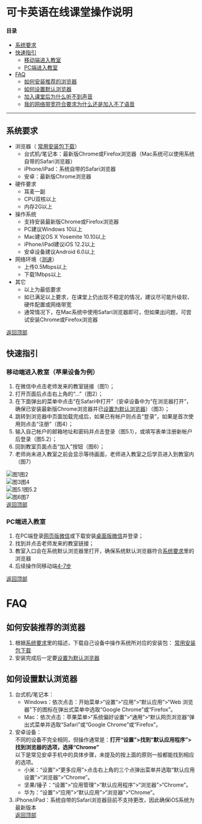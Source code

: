 <h1 id="可卡英语在线课堂操作说明">可卡英语在线课堂操作说明</h1>
<h4 id="目录">目录</h4>
<ul>
<li><a href="#%E7%B3%BB%E7%BB%9F%E8%A6%81%E6%B1%82">系统要求</a></li>
<li><a href="#%E5%BF%AB%E9%80%9F%E6%8C%87%E5%BC%95">快速指引</a>
<ul>
<li><a href="#%E7%A7%BB%E5%8A%A8%E7%AB%AF%E8%BF%9B%E5%85%A5%E6%95%99%E5%AE%A4%EF%BC%88%E8%8B%B9%E6%9E%9C%E8%AE%BE%E5%A4%87%E4%B8%BA%E4%BE%8B%EF%BC%89">移动端进入教室</a></li>
<li><a href="#PC%E7%AB%AF%E8%BF%9B%E5%85%A5%E6%95%99%E5%AE%A4">PC端进入教室</a></li>
</ul>
</li>
<li><a href="#faq">FAQ</a>
<ul>
<li><a href="#%E5%A6%82%E4%BD%95%E5%AE%89%E8%A3%85%E6%8E%A8%E8%8D%90%E7%9A%84%E6%B5%8F%E8%A7%88%E5%99%A8">如何安装推荐的浏览器</a></li>
<li><a href="#%E8%AE%BE%E7%BD%AE%E9%BB%98%E8%AE%A4%E6%B5%8F%E8%A7%88%E5%99%A8">如何设置默认浏览器</a></li>
<li><a href="#%E5%8A%A0%E5%85%A5%E8%AF%BE%E5%A0%82%E5%90%8E%E4%B8%BA%E4%BB%80%E4%B9%88%E5%90%AC%E4%B8%8D%E5%88%B0%E5%A3%B0%E9%9F%B3">加入课堂后为什么听不到声音</a></li>
<li><a href="#%E6%88%91%E7%9A%84%E7%BD%91%E7%BB%9C%E5%B8%A6%E5%AE%BD%E5%A4%9F%E4%B8%BA%E4%BB%80%E4%B9%88%E8%BF%98%E6%98%AF%E5%8A%A0%E5%85%A5%E4%B8%8D%E4%BA%86%E8%AF%AD%E9%9F%B3">我的网络带宽符合要求为什么还是加入不了语音</a></li>
</ul>
</li>
</ul>
<hr>
<h2 id="系统要求">系统要求</h2>
<ul>
<li>浏览器（ <a href="https://pan.baidu.com/s/1Y8Ji7KLncefzNGm_6MN-lw">常用安装包下载</a>）
<ul>
<li>台式机/笔记本：最新版Chrome或Firefox浏览器（Mac系统可以使用系统自带的Safari浏览器）</li>
<li>iPhone/iPad：系统自带的Safari浏览器</li>
<li>安卓：最新版Chrome浏览器</li>
</ul>
</li>
<li>硬件要求
<ul>
<li>耳麦一副</li>
<li>CPU双核以上</li>
<li>内存2G以上</li>
</ul>
</li>
<li>操作系统
<ul>
<li>支持安装最新版Chrome或Firefox浏览器</li>
<li>PC建议Windows 10以上</li>
<li>Mac建议OS X Yosemite 10.10以上</li>
<li>iPhone/iPad建议iOS 12.2以上</li>
<li>安卓设备建议Android 6.0以上</li>
</ul>
</li>
<li>网络环境（<a href="http://www.speedtest.cn/">测速</a>）
<ul>
<li>上传0.5Mbps以上</li>
<li>下载1Mbps以上</li>
</ul>
</li>
<li>其它
<ul>
<li>以上为最低要求</li>
<li>如已满足以上要求，在课堂上仍出现不稳定的情况，建议尽可能升级软、硬件配置或网络带宽</li>
<li>通常情况下，在Mac系统中使用Safari浏览器即可，但如果出问题，可尝试安装Chrome或Firefox浏览器</li>
</ul>
</li>
</ul>
<p><a href="#%E5%8F%AF%E5%8D%A1%E8%8B%B1%E8%AF%AD%E5%9C%A8%E7%BA%BF%E8%AF%BE%E5%A0%82%E6%93%8D%E4%BD%9C%E8%AF%B4%E6%98%8E">返回顶部</a></p>
<h2 id="快速指引">快速指引</h2>
<h3 id="移动端进入教室（苹果设备为例）">移动端进入教室（苹果设备为例）</h3>
<ol>
<li>在微信中点击老师发来的教室链接（图1）；</li>
<li>打开页面后点击右上角的“…”（图2）；</li>
<li>在下面弹出的菜单中点击“在Safari中打开”（安卓设备中为“在浏览器打开”，确保已安装最新版Chrome浏览器并已<a href="#%E5%A6%82%E4%BD%95%E8%AE%BE%E7%BD%AE%E9%BB%98%E8%AE%A4%E6%B5%8F%E8%A7%88%E5%99%A8">设置为默认浏览器</a>）（图3）；</li>
<li>跳转到浏览器中页面加载完成后，如果已有帐户则点击“登录”，如果是首次使用则点击“注册”（图4）；</li>
<li>输入自己帐户的邮箱地址和密码并点击登录（图5.1），或填写表单注册新帐户后登录（图5.2）；</li>
<li>回到教室页面点击“加入”按钮（图6）；</li>
<li>老师尚未进入教室之前会显示等待画面，老师进入教室之后学员进入到教室内（图7）</li>
</ol>
<p><img src="https://lh3.googleusercontent.com/P2rIRGrHb01w0lF3xjX6YqMOv3hzYDDFmKVJv311epLrznJtrYWv3r-kg_qFS0zdWF_LQJStgSHt" alt="图1图2"><br>
<img src="https://lh3.googleusercontent.com/sBlLZElQ_LOwi2q1i_cfuc0eSpv284i4hsQ6yAT6YaHKNMO-bIVfkztbuNKQbBvuVT-I6MI9dywr" alt="图3图4"><br>
<img src="https://lh3.googleusercontent.com/AdTw9hYItekImPNltihribsF7Q8-SZ0xtQlU9j8bVdARjW22GfGX1dTKdaak5nrLcDymp7IjD-c1" alt="图5.1图5.2"><br>
<img src="https://lh3.googleusercontent.com/5_AG2kLfvj34DXCsijQs1y_vHptPhzAGyqXSQ0Mwlbo7WJ0dbfwQA0eoCx3_M_C0z4eQduHXciMM" alt="图6图7"><br>
<a href="#%E5%8F%AF%E5%8D%A1%E8%8B%B1%E8%AF%AD%E5%9C%A8%E7%BA%BF%E8%AF%BE%E5%A0%82%E6%93%8D%E4%BD%9C%E8%AF%B4%E6%98%8E">返回顶部</a></p>
<h3 id="pc端进入教室">PC端进入教室</h3>
<ol>
<li>在PC端登录<a href="https://wx.qq.com/">网页版微信</a>或下载安装<a href="https://weixin.qq.com/cgi-bin/readtemplate?&amp;t=weixin_download_list">桌面版微信</a>并登录；</li>
<li>找到并点击老师发来的教室链接；</li>
<li>教室入口会在系统默认浏览器里打开，确保系统默认浏览器符合<a href="#%E7%B3%BB%E7%BB%9F%E8%A6%81%E6%B1%82">系统要求</a>里的浏览器</li>
<li>后续操作同移动端<a href="#%E7%A7%BB%E5%8A%A8%E7%AB%AF%E8%BF%9B%E5%85%A5%E6%95%99%E5%AE%A4%EF%BC%88%E8%8B%B9%E6%9E%9C%E8%AE%BE%E5%A4%87%E4%B8%BA%E4%BE%8B%EF%BC%89">4-7步</a></li>
</ol>
<p><a href="#%E5%8F%AF%E5%8D%A1%E8%8B%B1%E8%AF%AD%E5%9C%A8%E7%BA%BF%E8%AF%BE%E5%A0%82%E6%93%8D%E4%BD%9C%E8%AF%B4%E6%98%8E">返回顶部</a></p>
<h1 id="faq">FAQ</h1>
<h2 id="如何安装推荐的浏览器">如何安装推荐的浏览器</h2>
<ol>
<li>根据<a href="#%E7%B3%BB%E7%BB%9F%E8%A6%81%E6%B1%82">系统要求</a>里的描述，下载自己设备中操作系统所对应的安装包： <a href="https://pan.baidu.com/s/1Y8Ji7KLncefzNGm_6MN-lw">常用安装包下载</a></li>
<li>安装完成后一定要<a href="#%E5%A6%82%E4%BD%95%E8%AE%BE%E7%BD%AE%E9%BB%98%E8%AE%A4%E6%B5%8F%E8%A7%88%E5%99%A8">设置为默认浏览器</a></li>
</ol>
<h2 id="如何设置默认浏览器">如何设置默认浏览器</h2>
<ol>
<li>台式机/笔记本：
<ul>
<li>Windows：依次点击：开始菜单&gt;“设置”&gt;“应用”&gt;“默认应用”&gt;“Web 浏览器”下的图标在弹出式菜单中选取“Google Chrome”或“Firefox”。</li>
<li>Mac：依次点击：苹果菜单&gt;“系统偏好设置”&gt;“通用”&gt;“默认网页浏览器”弹出式菜单并选取“Safari”或“Google Chrome”或“Firefox”。</li>
</ul>
</li>
<li>安卓设备：<br>
不同的设备不完全相同，但操作通常是：<strong>打开“设置”&gt;找到“默认应用程序”&gt;找到浏览器的选项，选择“Chrome”</strong><br>
以下是常见安卓手机中的具体步骤，未提及的按上面的原则一般都能找到相应的选项。
<ul>
<li>小米：“设置”&gt;“更多应用”&gt;点击右上角的三个点弹出菜单并选取“默认应用设置”&gt;“浏览器”&gt;“Chrome”。</li>
<li>坚果/锤子：“设置”&gt;“应用管理”&gt;“默认应用程序”&gt;“浏览器”&gt;“Chrome”。</li>
<li>华为：“设置”&gt;“应用”&gt;“默认应用”&gt;“浏览器”&gt;“Chrome”。</li>
</ul>
</li>
<li>iPhone/iPad：系统自带的Safari浏览器目前不支持更改，因此确保iOS系统为最新版本<br>
<a href="#%E5%8F%AF%E5%8D%A1%E8%8B%B1%E8%AF%AD%E5%9C%A8%E7%BA%BF%E8%AF%BE%E5%A0%82%E6%93%8D%E4%BD%9C%E8%AF%B4%E6%98%8E">返回顶部</a></li>
</ol>

